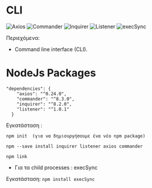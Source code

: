 # CLI 
![Axios](https://img.shields.io/badge/axios-v0.24.0+-green.svg)
![Commander](https://img.shields.io/badge/commander-v8.3.0+-blue.svg)
![Inquirer](https://img.shields.io/badge/inquirer-v8.2.0+-red.svg)
![Listener](https://img.shields.io/badge/listener-v1.0.1+-yellow.svg)
![execSync](https://img.shields.io/badge/execSyncr+-green.svg)

Περιεχόμενα:

- Command line interface (CLI).

# NodeJs Packages

```
"dependencies": {
    "axios": "^0.24.0",
    "commander": "^8.3.0",
    "inquirer": "^8.2.0",
    "listener": "^1.0.1"
  }
  ```
  
  Εγκατάσταση :
  
  ```
  npm init  (για να δημιουργήσουμε ένα νέο npm package) 
  
  npm --save install inquirer listener axios commander
  
  npm link
  
 ```
 
 - Για τα child processes : execSync

Εγκατάσταση: ```npm install execSync```
 
  
